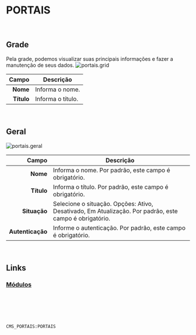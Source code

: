 # PORTAIS
<br>

## Grade
Pela grade, podemos visualizar suas principais informações e fazer a manutenção de seus dados.
![portais.grid](https://raw.githubusercontent.com/netforcews/docs-siscom/master/geral/imagens/portais.grid.png)

Campo | Descrição
--:|---
**Nome** | Informa o nome.
**Título** | Informa o título.
<br>

## Geral
![portais.geral](https://raw.githubusercontent.com/netforcews/docs-siscom/master/geral/imagens/portais.geral.png)

Campo | Descrição
--:|---
**Nome** | Informa o nome. Por padrão, este campo é obrigatório.
**Título** | Informa o título. Por padrão, este campo é obrigatório.
**Situação** | Selecione o situação. Opções: Ativo, Desativado, Em Atualização. Por padrão, este campo é obrigatório.
**Autenticação** | Informe o autenticação. Por padrão, este campo é obrigatório.
<br>

## Links
### [Módulos](/geral/portalmodulos.md)
<br>
<br>
<br>
<br>

```CMS_PORTAIS:PORTAIS```
